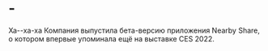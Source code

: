 # -
Ха--ха-ха
Компания выпустила бета-версию приложения Nearby Share, 
о котором впервые упоминала ещё на выставке CES 2022. 
